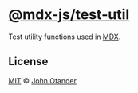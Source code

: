 # [@mdx-js/test-util][mdx]

Test utility functions used in [MDX][].

## License

[MIT][] © [John Otander][author]

[mit]: license
[mdx]: https://github.com/mdx-js/mdx
[author]: https://johno.com
